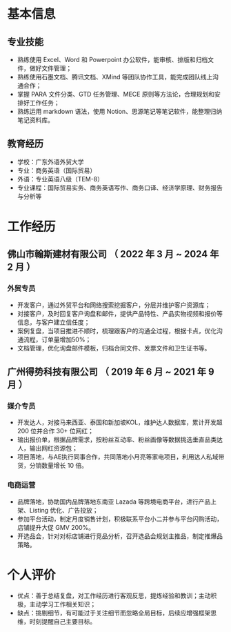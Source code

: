 # 基本信息

## 专业技能

- 熟练使用 Excel、Word 和 Powerpoint 办公软件，能审核、排版和归档文件，做好文件管理；
- 熟练使用石墨文档、腾讯文档、XMind 等团队协作工具，能完成团队线上沟通合作；
- 掌握 PARA 文件分类、GTD 任务管理、MECE 原则等方法论，合理规划和安排好工作任务；
- 熟练运用 markdown 语法，使用 Notion、思源笔记等笔记软件，能整理归纳笔记资料库。

## 教育经历

- 学校：广东外语外贸大学
- 专业：商务英语（国际贸易）
- 外语：专业英语八级（TEM-8）
- 专业课程：国际贸易实务、商务英语写作、商务口译、经济学原理、财务报告与分析等

# 工作经历

## 佛山市翰斯建材有限公司 （ 2022 年 3 月 ~ 2024 年 2 月 ）

### 外贸专员

- 开发客户，通过外贸平台和网络搜索挖掘客户，分层并维护客户资源库；
- 对接客户，及时回复客户询盘和邮件，提供产品特性、产品实物视频和报价等信息，与客户建立信任度；
- 案例复盘，当项目推进不顺时，梳理跟客户的沟通全过程，根据卡点，优化沟通流程，订单量增加50%；
- 文档管理，优化询盘邮件模板，归档合同文件、发票文件和卫生证书等。

## 广州得势科技有限公司 （ 2019 年 6 月 ~ 2021 年 9 月 ）

### 媒介专员

- 开发达人，对接马来西亚、泰国和新加坡KOL，维护达人数据库，累计开发超 200 位并合作 30+ 位网红；
- 输出报价单，根据品牌需求，按粉丝互动率、粉丝画像等数据挑选垂直品类达人，输出网红资源包；
- 项目落地，与AE执行同事合作，共同落地小月亮等家电项目，利用达人私域带货，分销数量增长 10 倍。

### 电商运营

- 品牌落地，协助国内品牌落地东南亚 Lazada 等跨境电商平台，进行产品上架、Listing 优化、广告投放；
- 参加平台活动，制定月度销售计划，积极联系平台小二并参与平台闪购活动，店铺提升大促 GMV 200%。
- 开选品会，针对对标店铺进行竞品分析，召开选品会规划主推品，制定推爆品策略。

# 个人评价

- 优点：善于总结复盘，对工作经历进行客观反思，提炼经验和教训；主动积极，主动学习工作相关知识；
- 缺点：挑剔细节，有可能过于关注细节而忽略全局目标，后续应增强框架思维，时刻提醒自己主要目标。